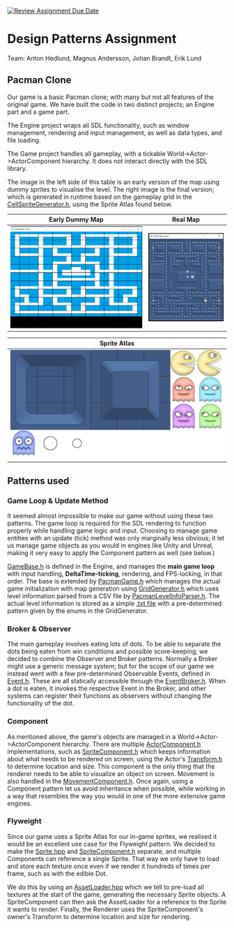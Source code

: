 [![Review Assignment Due Date](https://classroom.github.com/assets/deadline-readme-button-24ddc0f5d75046c5622901739e7c5dd533143b0c8e959d652212380cedb1ea36.svg)](https://classroom.github.com/a/XUCedPox)
# Design Patterns Assignment
Team: Anton Hedlund, Magnus Andersson, Johan Brandt, Erik Lund

## Pacman Clone
Our game is a basic Pacman clone; with many but not all features of the original game. We have built the code in two distinct projects; an Engine part and a game part. 

The Engine project wraps all SDL functionality, such as window management, rendering and input management, as well as data types, and file loading.

The Game project handles all gameplay, with a tickable World->Actor->ActorComponent hierarchy. It does not interact directly with the SDL library.

The image in the left side of this table is an early version of the map using dummy sprites to visualise the level. The right image is the final version; which is generated in runtime based on the gameplay grid in the [CellSpriteGenerator.h](PacmanClone/source/Grid/CellSpriteGenerator.h), using the Sprite Atlas found below.

| Early Dummy Map | Real Map | 
| --- | --- |
| ![Early Dummy Map](Screenshots/DummyMap.png) | ![Real Map](Screenshots/RealMap.png) 

| Sprite Atlas |
| --- | 
| ![Sprite Atlas](Screenshots/SpriteAtlasCropped.png) |



## Patterns used
### Game Loop & Update Method
It seemed almost impossible to make our game without using these two patterns. The game loop is required for the SDL rendering to function properly while handling game logic and input. Choosing to manage game entities with an update (tick) method was only marginally less obvious; it let us manage game objects as you would in engines like Unity and Unreal, making it very easy to apply the Component pattern as well (see below.)

[GameBase.h](/GameEngine/source/Engine/Game/GameBase.h) is defined in the Engine, and manages the **main game loop** with input handling, **DeltaTime-ticking**, rendering, and FPS-locking, in that order. The base is extended by [PacmanGame.h](PacmanClone/source/Game/PacmanGame.h) which manages the actual game initialization with map generation using [GridGenerator.h](PacmanClone/source/Grid/GridGenerator.h) which uses level information parsed from a CSV file by [PacmanLevelInfoParser.h](PacmanClone/source/Game/PacmanLevelInfoParser.h). The actual level information is stored as a simple [.txt file](PacmanClone/MapGenFiles/LevelInfo.txt) with a pre-determined pattern given by the enums in the GridGenerator.

### Broker & Observer
The main gameplay involves eating lots of dots. To be able to separate the dots being eaten from win conditions and possible score-keeping; we decided to combine the Observer and Broker patterns. Normally a Broker might use a generic message system; but for the scope of our game we instead went with a few pre-determined Observable Events, defined in [Event.h](PacmanClone/source/Event/Event.h). These are all statically accessible through the [EventBroker.h](PacmanClone/source/Event/EventBroker.h). When a dot is eaten, it invokes the respective Event in the Broker, and other systems can register their functions as observers without changing the functionality of the dot.

### Component
As mentioned above, the game's objects are managed in a World->Actor->ActorComponent hierarchy. There are multiple [ActorComponent.h](PacmanClone/source/World/Actors/ActorComponent.hpp) implementations, such as [SpriteComponent.h](PacmanClone/source/World/Actors/SpriteComponent.hpp) which keeps information about what needs to be rendered on screen, using the Actor's [Transform.h](GameEngine/source/Data/Transform.hpp) to determine location and size. This component is the only thing that the renderer needs to be able to visualize an object on screen. Movement is also handled in the [MovementComponent.h](PacmanClone/source/Movement/MovementComponent.h). Once again, using a Component pattern let us avoid inheritance when possible, while working in a way that resembles the way you would in one of the more extensive game engines.

### Flyweight
Since our game uses a Sprite Atlas for our in-game sprites, we realised it would be an excellent use case for the Flyweight pattern. We decided to make the [Sprite.hpp](GameEngine/source/Data/Visuals/Sprite.hpp) and [SpriteComponent.h](PacmanClone/source/World/Actors/SpriteComponent.hpp) separate, and multiple Components can reference a single Sprite. That way we only have to load and store each texture once even if we render it hundreds of times per frame, such as with the edible Dot. 

We do this by using an [AssetLoader.hpp](GameEngine/source/Engine/Asset/AssetLoader.hpp) which we tell to pre-load all textures at the start of the game, generating the necessary Sprite objects. A SpriteComponent can then ask the AssetLoader for a reference to the Sprite it wants to render. Finally, the Renderer uses the SpriteComponent's owner's Transform to determine location and size for rendering.
